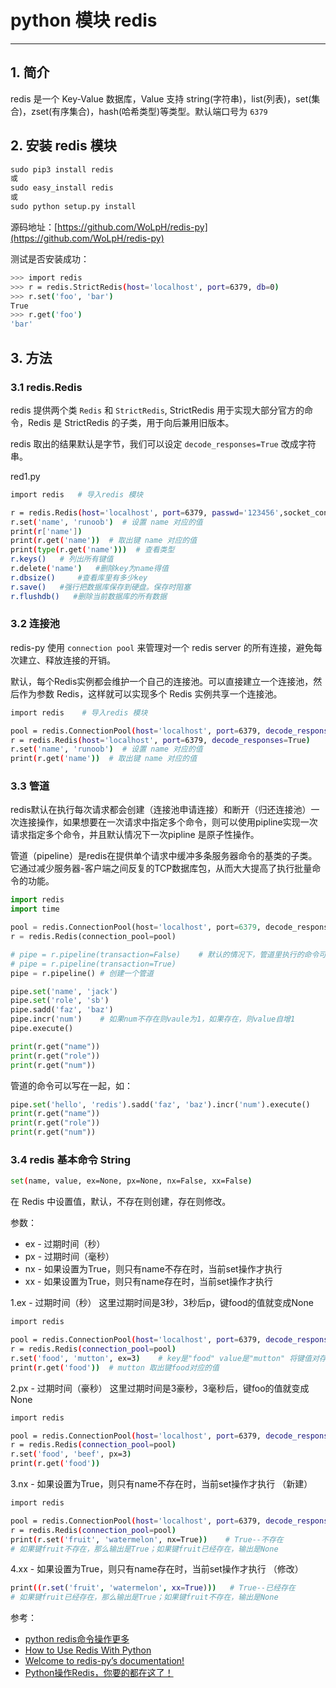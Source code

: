 #  python 模块 redis



---
## 1. 简介
redis 是一个 Key-Value 数据库，Value 支持 string(字符串)，list(列表)，set(集合)，zset(有序集合)，hash(哈希类型)等类型。默认端口号为 `6379`
## 2. 安装 redis 模块

```python
sudo pip3 install redis
或
sudo easy_install redis
或
sudo python setup.py install
```
源码地址：[https://github.com/WoLpH/redis-py](https://github.com/WoLpH/redis-py)

测试是否安装成功：

```bash
>>> import redis
>>> r = redis.StrictRedis(host='localhost', port=6379, db=0)
>>> r.set('foo', 'bar')
True
>>> r.get('foo')
'bar'
```
## 3. 方法
### 3.1 redis.Redis
redis 提供两个类 `Redis` 和 `StrictRedis`, StrictRedis 用于实现大部分官方的命令，Redis 是 StrictRedis 的子类，用于向后兼用旧版本。

redis 取出的结果默认是字节，我们可以设定 `decode_responses=True` 改成字符串。

red1.py
```bash
import redis   # 导入redis 模块

r = redis.Redis(host='localhost', port=6379, passwd='123456',socket_connect_timeout=1, decode_responses=True)  
r.set('name', 'runoob')  # 设置 name 对应的值
print(r['name'])
print(r.get('name'))  # 取出键 name 对应的值
print(type(r.get('name')))  # 查看类型
r.keys()   # 列出所有键值
r.delete('name')   #删除key为name得值
r.dbsize()     #查看库里有多少key
r.save()   #强行把数据库保存到硬盘。保存时阻塞
r.flushdb()   #删除当前数据库的所有数据
```

### 3.2 连接池
redis-py 使用 `connection pool` 来管理对一个 redis server 的所有连接，避免每次建立、释放连接的开销。

默认，每个Redis实例都会维护一个自己的连接池。可以直接建立一个连接池，然后作为参数 Redis，这样就可以实现多个 Redis 实例共享一个连接池。

```bash
import redis    # 导入redis 模块

pool = redis.ConnectionPool(host='localhost', port=6379, decode_responses=True)
r = redis.Redis(host='localhost', port=6379, decode_responses=True)  
r.set('name', 'runoob')  # 设置 name 对应的值
print(r.get('name'))  # 取出键 name 对应的值
```

### 3.3 管道
redis默认在执行每次请求都会创建（连接池申请连接）和断开（归还连接池）一次连接操作，如果想要在一次请求中指定多个命令，则可以使用pipline实现一次请求指定多个命令，并且默认情况下一次pipline 是原子性操作。

管道（pipeline）是redis在提供单个请求中缓冲多条服务器命令的基类的子类。它通过减少服务器-客户端之间反复的TCP数据库包，从而大大提高了执行批量命令的功能。

```python
import redis
import time

pool = redis.ConnectionPool(host='localhost', port=6379, decode_responses=True)
r = redis.Redis(connection_pool=pool)

# pipe = r.pipeline(transaction=False)    # 默认的情况下，管道里执行的命令可以保证执行的原子性，执行pipe = r.pipeline(transaction=False)可以禁用这一特性。
# pipe = r.pipeline(transaction=True)
pipe = r.pipeline() # 创建一个管道

pipe.set('name', 'jack')
pipe.set('role', 'sb')
pipe.sadd('faz', 'baz')
pipe.incr('num')    # 如果num不存在则vaule为1，如果存在，则value自增1
pipe.execute()

print(r.get("name"))
print(r.get("role"))
print(r.get("num"))
```
管道的命令可以写在一起，如：

```python
pipe.set('hello', 'redis').sadd('faz', 'baz').incr('num').execute()
print(r.get("name"))
print(r.get("role"))
print(r.get("num"))
```


### 3.4 redis 基本命令 String

```bash
set(name, value, ex=None, px=None, nx=False, xx=False)
```

在 Redis 中设置值，默认，不存在则创建，存在则修改。

参数：

 - ex - 过期时间（秒）
 - px - 过期时间（毫秒）
 - nx - 如果设置为True，则只有name不存在时，当前set操作才执行
 - xx - 如果设置为True，则只有name存在时，当前set操作才执行
 
 1.ex - 过期时间（秒） 这里过期时间是3秒，3秒后p，键food的值就变成None

```bash
import redis

pool = redis.ConnectionPool(host='localhost', port=6379, decode_responses=True)
r = redis.Redis(connection_pool=pool)
r.set('food', 'mutton', ex=3)    # key是"food" value是"mutton" 将键值对存入redis缓存
print(r.get('food'))  # mutton 取出键food对应的值
```
2.px - 过期时间（豪秒） 这里过期时间是3豪秒，3毫秒后，键foo的值就变成None

```bash
import redis

pool = redis.ConnectionPool(host='localhost', port=6379, decode_responses=True)
r = redis.Redis(connection_pool=pool)
r.set('food', 'beef', px=3)
print(r.get('food'))
```

3.nx - 如果设置为True，则只有name不存在时，当前set操作才执行 （新建）

```bash
import redis

pool = redis.ConnectionPool(host='localhost', port=6379, decode_responses=True)
r = redis.Redis(connection_pool=pool)
print(r.set('fruit', 'watermelon', nx=True))    # True--不存在
# 如果键fruit不存在，那么输出是True；如果键fruit已经存在，输出是None
```

4.xx - 如果设置为True，则只有name存在时，当前set操作才执行 （修改）

```bash
print((r.set('fruit', 'watermelon', xx=True)))   # True--已经存在
# 如果键fruit已经存在，那么输出是True；如果键fruit不存在，输出是None
```
参考：

 - [python redis命令操作更多](https://www.runoob.com/w3cnote/python-redis-intro.html)
 - [How to Use Redis With Python](https://realpython.com/python-redis/)
 - [Welcome to redis-py’s documentation!](https://redis-py.readthedocs.io/en/stable/)
 - [Python操作Redis，你要的都在这了！](https://cloud.tencent.com/developer/article/1151834)

